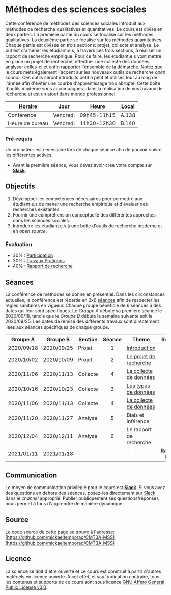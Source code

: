 # Méthodes des sciences sociales
Cette conférence de méthodes des sciences sociales introduit aux méthodes de recherche qualitatives et quantitatives. Le cours est divisé en deux parties. La première partie du cours se focalise sur les méthodes qualitatives. La deuxième partie se focalise sur les méthodes quantitatives. Chaque partie est divisée en trois sections: projet, collecte et analyse. Le but est d'amener les étudiant.e.s, à travers ces trois sections, à réaliser un rapport de recherche empirique. Pour ce faire, les étudiant.e.s vont mettre en place un projet de recherche, effectuer une collecte des données, analyser celles-ci et enfin rapporter l'ensemble de la démarche. Notez que le cours mets également l'accent sur les nouveaux outils de recherche *open source*. Ces outils seront introduits petit à petit et utilisés tout au long de l'année afin d'éviter une courbe d'apprentissage trop abrupte. Cette boîte d'outils moderne vous accompagnera dans la réalisation de vos travaux de recherche et est un atout dans monde professionnel.

| Horaire         | Jour          | Heure       | Local |
| -------------   | ------------- | -           | -     |
| Conférence      | Vendredi      | 09h45-11h15 | A.138 |
| Heure de bureau | Vendredi      | 11h30-12h30 | B.140 |


### Pré-requis
Un ordinateur est nécessaire lors de chaque séance afin de pouvoir suivre les différentes activés.
- Avant la première séance, vous devez avoir crée votre compte sur **[Slack](https://spb-methods.slack.com)**.


## Objectifs
1. Développer les compétences nécessaires pour permettre aux étudiant.e.s de mener une recherche empirique et d'évaluer des recherches existantes.
2. Fournir une compréhension conceptuelle des différentes approches dans les sciences sociales.
3. Introduire les étudiant.e.s à une boîte d'outils de recherche moderne et en *open source*.

### Évaluation
- 30% : [Participation](participation.md)
- 30% : [Travaux Pratiques](travaux_pratiques.md)
- 40% : [Rapport de recherche](rapport.md)


## Séances
La conférence de méthodes se donne en présentiel. Dans les circonstances actuelles, la conférence est répartie en 2x6 [séances](seance.md) afin de respecter les règles sanitaires en vigueur. Chaque groupe bénéficie de 6 séances à des dates qui leur sont spécifiques. Le *Groupe A* débute sa première séance le 2020/09/18, tandis que le *Groupe B* débute la semaine suivante soit le 2020/09/25. Les dates de remise des différents travaux sont directement liées aux séances spécifiques de chaque groupe.


| Groupe A   | Groupe B   | Section  | Séance | Thème                                       | Remise                          |
| -          | -          | -        | :-:    | -                                           | :-:                             |
| 2020/09/18 | 2020/09/25 | Projet   | 1      | [Introduction](1_projet_intro.md)           | -                               |
| 2020/10/02 | 2020/10/09 | Projet   | 2      | [Le projet de recherche](2_projet_objet.md) | -                               |
| 2020/11/06 | 2020/11/13 | Collecte | 4      | [La collecte de données](4_collecte.md)     | -                               |
| 2020/10/16 | 2020/10/23 | Collecte | 3      | [Les types de données](3_types.md)          | **[TP1](tp_01_project)**        |
| 2020/11/06 | 2020/11/13 | Collecte | 4      | [La collecte de données](4_collecte.md)     | -                               |
| 2020/11/20 | 2020/11/27 | Analyse  | 5      | Biais et inférence                          | **[TP2](tp_02_data)**           |
| 2020/12/04 | 2020/12/11 | Analyse  | 6      | Le rapport de recherche                     | -                               |
| 2021/01/11 | 2021/01/18 | -        | -      | -                                           | **[Rapport Final](rapport)**    |


## Communication
Le moyen de communication privilégié pour le cours est **[Slack](https://spb-methods.slack.com)**.
Si vous avez des questions en dehors des séances, posez-les directement sur [Slack](https://spb-methods.slack.com) dans le *channel* approprié.
Publier publiquement ses questions/réponses nous permet à tous d'apprendre de manière dynamique.


## Source
Le code source de cette page se trouve à l'adresse: [https://github.com/mickaeltemporao/CMT3A-MSS](https://github.com/mickaeltemporao/CMT3A-MSS)


## Licence
La science se doit d'être ouverte et ce cours est construit à partir d'autres matériels en licence ouverte. À cet effet, et sauf indication contraire, tous les contenus et supports de ce cours sont sous licence [GNU Affero General Public License v3.0](https://spdx.org/licenses/AGPL-3.0-or-later.html).

